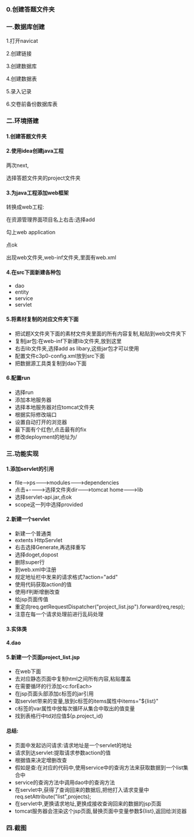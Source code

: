 

### 0.创建答题文件夹



### 一.数据库创建

1.打开navicat

2.创建链接

3.创建数据库

4.创建数据表

5.录入记录

6.交卷前备份数据库表

### 二.环境搭建

#### 1.创建答题文件夹

#### 2.使用idea创建java工程

两次next,

选择答题文件夹的project文件夹

#### 3.为java工程添加web框架

转换成web工程:

在资源管理界面项目名上右击:选择add

勾上web application

点ok

出现web文件夹,web-inf文件夹,里面有web.xml

#### 4.在src下面新建各种包

- dao
- entity
- service
- servlet

#### 5.将素材复制的对应文件夹下面

- 把试题X文件夹下面的素材文件夹里面的所有内容复制,粘贴到web文件夹下
- 复制jar包:在web-inf下新建lib文件夹,放到这里
- 右击lib文件夹,选择add as libary,这些jar包才可以使用
- 配置文件c3p0-config.xml放到src下面
- 把数据源工具类复制到dao下面

#### 6.配置run

- 选择run
- 添加本地服务器
- 选择本地服务器对应tomcat文件夹
- 根据实际修改端口
- 设置自动打开的浏览器
- 最下面有个红色!,点击最有的fix
- 修改deployment的地址为/

### 三.功能实现

#### 1.添加servlet的引用

- file-->ps--->modules--->dependencies
- 点击+---->选择文件夹dir--->tomcat home--->lib
- 选择servlet-api.jar,点ok
- scope这一列中选择provided

#### 2.新建一个servlet

- 新建一个普通类
- extents HttpServlet
- 右击选择Generate,再选择重写
- 选择doget,dopost
- 删除super行
- 到web.xml中注册
- 规定地址栏中发来的请求格式?action="add" 
- 使用代码获取action的值
- 使用if判断增删改查
- 给jsp页面传值
- 重定向req.getRequestDispatcher("project_list.jsp").forward(req,resp);
- 注意在每一个请求处理前进行乱码处理

#### 3.实体类

#### 4.dao

#### 5.新建一个页面project_list.jsp

- 在web下面
- 去对应静态页面中复制html之间所有内容,粘贴覆盖
- 在需要循环的行添加<c:forEach>
- 在jsp页面头部添加c标签的jar引用
- 取servlet带来的变量,放到c标签的items属性中items="${list}"
- c标签的var属性中放每次循环从集合中取出的值变量
- 找到表格行中td对应值${p.project_id}



#### 总结:

- 页面中发起访问请求:请求地址是一个servlet的地址
- 请求到达servlet:提取请求参数action的值
- 根据值来决定增删改查
- 假如是查:在对应的代码中,使用service中的查询方法来获取数据到一个list集合中
- service的查询方法中调用dao中的查询方法
- 在servlet中,获得了查询回来的数据后,把他打入请求变量中req.setAttribute("list",projects);
- 在servlet中,更换请求地址,更换成接收查询回来的数据的jsp页面
- tomcat服务器会渲染这个jsp页面,替换页面中变量参数${list},返回给浏览器

### 四.截图

